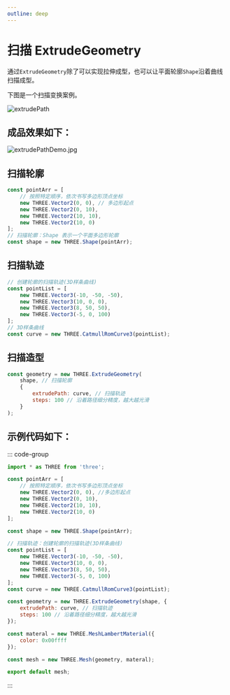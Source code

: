 ```yaml
---
outline: deep
---
```


# 扫描 ExtrudeGeometry

通过`ExtrudeGeometry`除了可以实现拉伸成型，也可以让平面轮廓`Shape`沿着曲线扫描成型。

下图是一个扫描变换案例。

![extrudePath](/phaseF/extrudePath.png)

## 成品效果如下：

![extrudePathDemo.jpg](/phaseF/extrudePathDemo.jpg)

## 扫描轮廓

```js
const pointArr = [
    // 按照特定顺序，依次书写多边形顶点坐标
    new THREE.Vector2(0, 0), // 多边形起点
    new THREE.Vector2(0, 10),
    new THREE.Vector2(10, 10),
    new THREE.Vector2(10, 0)
];
// 扫描轮廓：Shape 表示一个平面多边形轮廓
const shape = new THREE.Shape(pointArr);
```

## 扫描轨迹

```js
// 创建轮廓的扫描轨迹(3D样条曲线)
const pointList = [
    new THREE.Vector3(-10, -50, -50),
    new THREE.Vector3(10, 0, 0),
    new THREE.Vector3(8, 50, 50),
    new THREE.Vector3(-5, 0, 100)
];
// 3D样条曲线
const curve = new THREE.CatmullRomCurve3(pointList);
```

## 扫描造型

```js
const geometry = new THREE.ExtrudeGeometry(
    shape, // 扫描轮廓
    {
        extrudePath: curve, // 扫描轨迹
        steps: 100 // 沿着路径细分精度，越大越光滑
    }
);
```

## 示例代码如下：

::: code-group
```js [model.js]
import * as THREE from 'three';

const pointArr = [
    // 按照特定顺序，依次书写多边形顶点坐标
    new THREE.Vector2(0, 0), //多边形起点
    new THREE.Vector2(0, 10),
    new THREE.Vector2(10, 10),
    new THREE.Vector2(10, 0)
];

const shape = new THREE.Shape(pointArr);

// 扫描轨迹：创建轮廓的扫描轨迹(3D样条曲线)
const pointList = [
    new THREE.Vector3(-10, -50, -50),
    new THREE.Vector3(10, 0, 0),
    new THREE.Vector3(8, 50, 50),
    new THREE.Vector3(-5, 0, 100)
];
const curve = new THREE.CatmullRomCurve3(pointList);

const geometry = new THREE.ExtrudeGeometry(shape, {
    extrudePath: curve, // 扫描轨迹
    steps: 100 // 沿着路径细分精度，越大越光滑
});

const materal = new THREE.MeshLambertMaterial({
    color: 0x00ffff
});

const mesh = new THREE.Mesh(geometry, materal);

export default mesh;
```
:::